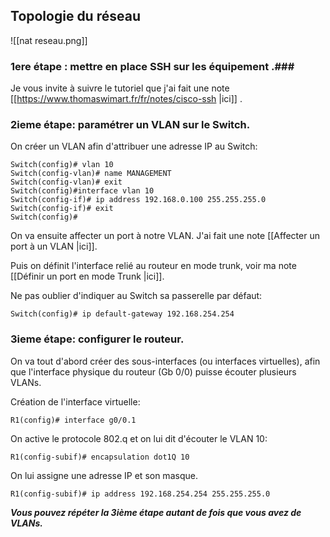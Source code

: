 
## Topologie du réseau ##

![[nat reseau.png]]

### 1ere étape : mettre en place SSH sur les équipement .###

Je vous invite à suivre le tutoriel que j'ai fait une note [[https://www.thomaswimart.fr/fr/notes/cisco-ssh |ici]] .

### 2ieme étape: paramétrer un VLAN sur le Switch. ###

On créer un VLAN afin d'attribuer une adresse IP au Switch:

````
Switch(config)# vlan 10
Switch(config-vlan)# name MANAGEMENT
Switch(config-vlan)# exit
Switch(config)#interface vlan 10
Switch(config-if)# ip address 192.168.0.100 255.255.255.0 
Switch(config-if)# exit
Switch(config)# 
````

On va ensuite affecter un port à notre VLAN. J'ai fait une note [[Affecter un port à un VLAN |ici]]. 

Puis on définit l'interface relié au routeur en mode trunk, voir ma note [[Définir un port en mode Trunk |ici]].

Ne pas oublier d'indiquer au Switch sa passerelle par défaut: 

 ````
 Switch(config)# ip default-gateway 192.168.254.254
````


### 3ieme étape: configurer le routeur. ###

On va tout d'abord créer des sous-interfaces (ou interfaces virtuelles), afin que l'interface physique du routeur (Gb 0/0) puisse écouter plusieurs VLANs. 

Création de l'interface virtuelle:
```
R1(config)# interface g0/0.1 
```

On active le protocole 802.q et on lui dit d'écouter le VLAN 10:
```
R1(config-subif)# encapsulation dot1Q 10
```

On lui assigne une adresse IP et son masque. 
```
R1(config-subif)# ip address 192.168.254.254 255.255.255.0
```


***Vous pouvez répéter la 3ième étape autant de fois que vous avez de VLANs.***







